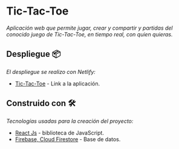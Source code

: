 # Tic-Tac-Toe

_Aplicación web que permite jugar, crear y compartir y partidas del conocido juego de Tic-Tac-Toe, en tiempo real, con quien quieras._

## Despliegue 📦

_El despliegue se realizo con Netlify:_
* [Tic-Tac-Toe](https://es.reactjs.org/) -  Link a la aplicación. 
## Construido con 🛠️

_Tecnologías usadas para la creación del proyecto:_

* [React Js](https://es.reactjs.org/) -  biblioteca de JavaScript. 
* [Firebase, Cloud Firestore](https://firebase.google.com/docs/firestore?hl=es) - Base de datos.